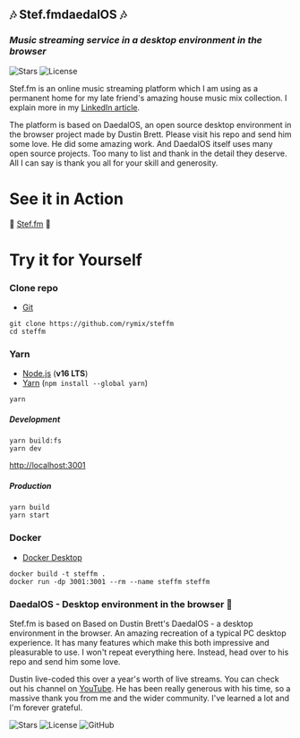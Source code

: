 ## 🎶 **Stef.fmdaedalOS** 🎶

### _Music streaming service in a desktop environment in the browser_

![Stars](https://badgen.net/github/stars/rymix/x)
![License](https://badgen.net/github/license/rymix/x)

Stef.fm is an online music streaming platform which I am using as a permanent home for my late friend's amazing house music mix collection. I explain more in my [LinkedIn article](https://www.linkedin.com/pulse/passion-project-digital-preservation-archaeology-steve-arnott/).

The platform is based on DaedalOS, an open source desktop environment in the browser project made by Dustin Brett. Please visit his repo and send him some love. He did some amazing work. And DaedalOS itself uses many open source projects. Too many to list and thank in the detail they deserve. All I can say is thank you all for your skill and generosity.

# See it in Action

🌈 [Stef.fm](https://stef.fm) 🌈

# Try it for Yourself

### Clone repo

- [Git](https://git-scm.com/downloads)

```
git clone https://github.com/rymix/steffm
cd steffm
```

### Yarn

- [Node.js](https://nodejs.org/en/download/) (**v16 LTS**)
- [Yarn](https://classic.yarnpkg.com/en/) (`npm install --global yarn`)

```
yarn
```

##### Development

```
yarn build:fs
yarn dev
```

[http://localhost:3001](http://localhost:300)

##### Production

```
yarn build
yarn start
```

### Docker

- [Docker Desktop](https://www.docker.com/products/docker-desktop)

```
docker build -t steffm .
docker run -dp 3001:3001 --rm --name steffm steffm
```

### DaedalOS - Desktop environment in the browser 🧠

Stef.fm is based on Based on Dustin Brett's DaedalOS - a desktop environment in the browser. An amazing recreation of a typical PC desktop experience. It has many features which make this both impressive and pleasurable to use. I won't repeat everything here. Instead, head over to his repo and send him some love.

Dustin live-coded this over a year's worth of live streams. You can check out his channel on [YouTube](https://www.youtube.com/@DustinBrett). He has been really generous with his time, so a massive thank you from me and the wider community. I've learned a lot and I'm forever grateful.

![Stars](https://badgen.net/github/stars/DustinBrett/x)
![License](https://badgen.net/github/license/DustinBrett/x)
![GitHub](https://github.com/DustinBrett/daedalOS#readme)
